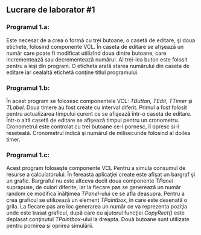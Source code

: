 ﻿## Lucrare de laborator #1

### Programul 1.a:
Este necesar de a crea o formă cu trei butoane, o casetă de editare, şi doua etichete, folosind componente VCL. În caseta de editare se afişează un număr care poate fi modificat utilizînd doua dintre butoane, care incrementează sau decrementează numărul. Al trei-lea buton este folosit pentru a ieşi din program. O eticheta arată starea numărului din caseta de editare iar cealaltă etichetă conţine titlul programului.


### Programul 1.b:
În acest program se folosesc componentele VCL: _TButton_, _TEdit_, _TTimer_ şi _TLabel_. Doua timere au fost create cu interval diferit. Primul a fost folosit pentru actualizarea timpului curent ce se afişează într-o caseta de editare. Într-o altă casetă de editare se afişează timpul pentru un cronometru. Cronometrul este controlat cu trei butoane ce-l pornesc, îl opresc si-l reseteată. Cronometrul indică şi numărul de milisecunde folosind al doilea timer.


### Programul 1.c:
Acest program foloseşte componente VCL Pentru a simula consumul de resurse a calculatorului. În fereasta aplicaţiei create este afişat un bargraf şi un grafic. Bargraful nu este altceva decît doua componente _TPanel_ suprapuse, de culori diferite, iar la fiecare pas se generează un număr random ce modifica înălţimea _TPanel_-ului ce se afla deasupra. Pentru a crea graficul se utilizează un element _TPaintbox_, în care este desenată o grila. La fiecare pas are loc generarea un număr ce va reprezenta poziţia unde este trasat graficul, după care cu ajutorul funcţiei _CopyRect()_ este deplasat conţinutul _TPaintbox_-ului la dreapta. Două butoane sunt utilizate pentru pornirea şi oprirea simulării.
